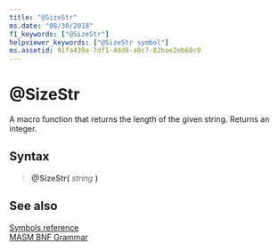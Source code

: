 ```yaml
---
title: "@SizeStr"
ms.date: "08/30/2018"
f1_keywords: ["@SizeStr"]
helpviewer_keywords: ["@SizeStr symbol"]
ms.assetid: 91fa439a-7df1-4dd9-a0c7-82bae2eb68c9
---
```

# \@SizeStr

A macro function that returns the length of the given string. Returns an integer.

## Syntax

> **\@SizeStr(** *string* **)**

## See also

[Symbols reference](symbols-reference.md)<br/>
[MASM BNF Grammar](masm-bnf-grammar.md)
